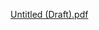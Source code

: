 [Untitled (Draft).pdf](https://github.com/Sookmyung-Algos/2021algos/files/6270479/Untitled.Draft.pdf)
